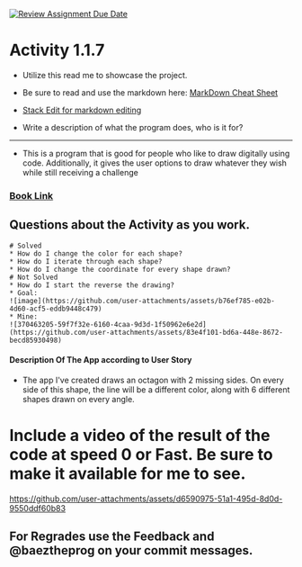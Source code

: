 [![Review Assignment Due Date](https://classroom.github.com/assets/deadline-readme-button-22041afd0340ce965d47ae6ef1cefeee28c7c493a6346c4f15d667ab976d596c.svg)](https://classroom.github.com/a/K3waziIG)
# Activity 1.1.7

* Utilize this read me to showcase the project.
* Be sure to read and use the markdown here:
[MarkDown Cheat Sheet](https://github.com/adam-p/markdown-here/wiki/Markdown-Cheatsheet)
* [Stack Edit for markdown editing](https://stackedit.io)

* Write a description of what the program does, who is it for?
---
* This is a program that is good for people who like to draw digitally using code. Additionally, it gives the user options to draw whatever they wish while still receiving a challenge



### [Book Link](https://pltw.read.inkling.com/a/b/5310c007377c46e28d745961310f0c2e/p/88fb6ad306ee44d0b055d9008ace8e80)


## Questions about the Activity as you work. 
```
# Solved
* How do I change the color for each shape?
* How do I iterate through each shape?
* How do I change the coordinate for every shape drawn?
# Not Solved
* How do I start the reverse the drawing?
* Goal:
![image](https://github.com/user-attachments/assets/b76ef785-e02b-4d60-acf5-eddb9448c479)
* Mine:
![370463205-59f7f32e-6160-4caa-9d3d-1f50962e6e2d](https://github.com/user-attachments/assets/83e4f101-bd6a-448e-8672-becd85930498)

```
#### Description Of The App according to User Story

* The app I've created draws an octagon with 2 missing sides. On every side of this shape, the line will be a different color, along with 6 different shapes drawn on every angle.

# Include a video of the result of the code at speed 0 or Fast. Be sure to make it available for me to see.
https://github.com/user-attachments/assets/d6590975-51a1-495d-8d0d-9550ddf60b83

## For Regrades use the Feedback and @baeztheprog on your commit messages.
